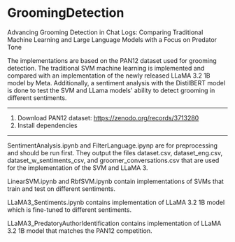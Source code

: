 # GroomingDetection
Advancing Grooming Detection in Chat Logs: Comparing Traditional Machine Learning and Large Language Models with a Focus on Predator Tone

The implementations are based on the PAN12 dataset used for grooming detection. The traditional SVM machine learning is implemented and compared with an implementation of the newly released LLaMA 3.2 1B model by Meta. Additionally, a sentiment analysis with the DistilBERT model is done to test the SVM and LLama models' ability to detect grooming in different sentiments. 

-------------------------------------------------------------

1. Download PAN12 dataset: https://zenodo.org/records/3713280
2. Install dependencies
   
-------------------------------------------------------------

SentimentAnalysis.ipynb and FilterLanguage.ipynp are for preprocessing and should be run first. They output the files dataset.csv, dataset_eng.csv, dataset_w_sentiments_csv, and groomer_conversations.csv that are used for the implementation of the SVM and LLaMA 3.

LinearSVM.ipynb and RbfSVM.ipynb contain implementations of SVMs that train and test on different sentiments.

LLaMA3_Sentiments.ipynb contains implementation of LLaMA 3.2 1B model which is fine-tuned to different sentiments.

LLaMA3_PredatoryAuthorIdentification contains implementation of LLaMA 3.2 1B model that matches the PAN12 competition.
